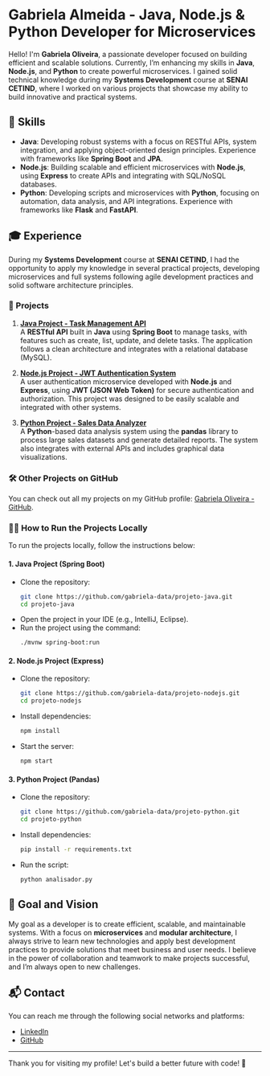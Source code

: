# Gabriela Almeida - Java, Node.js & Python Developer for Microservices

Hello! I'm **Gabriela Oliveira**, a passionate developer focused on building efficient and scalable solutions. Currently, I’m enhancing my skills in **Java**, **Node.js**, and **Python** to create powerful microservices. I gained solid technical knowledge during my **Systems Development** course at **SENAI CETIND**, where I worked on various projects that showcase my ability to build innovative and practical systems.

## 🔧 Skills

- **Java**: Developing robust systems with a focus on RESTful APIs, system integration, and applying object-oriented design principles. Experience with frameworks like **Spring Boot** and **JPA**.
- **Node.js**: Building scalable and efficient microservices with **Node.js**, using **Express** to create APIs and integrating with SQL/NoSQL databases.
- **Python**: Developing scripts and microservices with **Python**, focusing on automation, data analysis, and API integrations. Experience with frameworks like **Flask** and **FastAPI**.

## 🎓 Experience

During my **Systems Development** course at **SENAI CETIND**, I had the opportunity to apply my knowledge in several practical projects, developing microservices and full systems following agile development practices and solid software architecture principles.

### 🚀 Projects

1. **[Java Project - Task Management API](https://github.com/gabriela-data/projeto-java)**  
   A **RESTful API** built in **Java** using **Spring Boot** to manage tasks, with features such as create, list, update, and delete tasks. The application follows a clean architecture and integrates with a relational database (MySQL).

2. **[Node.js Project - JWT Authentication System](https://github.com/gabriela-data/projeto-nodejs)**  
   A user authentication microservice developed with **Node.js** and **Express**, using **JWT (JSON Web Token)** for secure authentication and authorization. This project was designed to be easily scalable and integrated with other systems.

3. **[Python Project - Sales Data Analyzer](https://github.com/gabriela-data/projeto-python)**  
   A **Python**-based data analysis system using the **pandas** library to process large sales datasets and generate detailed reports. The system also integrates with external APIs and includes graphical data visualizations.

### 🛠️ Other Projects on GitHub

You can check out all my projects on my GitHub profile: [Gabriela Oliveira - GitHub](https://github.com/gabriela-data).

### 🏃‍♀️ How to Run the Projects Locally

To run the projects locally, follow the instructions below:

#### 1. **Java Project (Spring Boot)**  
   - Clone the repository:
     ```bash
     git clone https://github.com/gabriela-data/projeto-java.git
     cd projeto-java
     ```
   - Open the project in your IDE (e.g., IntelliJ, Eclipse).
   - Run the project using the command:
     ```bash
     ./mvnw spring-boot:run
     ```

#### 2. **Node.js Project (Express)**  
   - Clone the repository:
     ```bash
     git clone https://github.com/gabriela-data/projeto-nodejs.git
     cd projeto-nodejs
     ```
   - Install dependencies:
     ```bash
     npm install
     ```
   - Start the server:
     ```bash
     npm start
     ```

#### 3. **Python Project (Pandas)**  
   - Clone the repository:
     ```bash
     git clone https://github.com/gabriela-data/projeto-python.git
     cd projeto-python
     ```
   - Install dependencies:
     ```bash
     pip install -r requirements.txt
     ```
   - Run the script:
     ```bash
     python analisador.py
     ```

## 🌱 Goal and Vision

My goal as a developer is to create efficient, scalable, and maintainable systems. With a focus on **microservices** and **modular architecture**, I always strive to learn new technologies and apply best development practices to provide solutions that meet business and user needs. I believe in the power of collaboration and teamwork to make projects successful, and I’m always open to new challenges.

## 📬 Contact

You can reach me through the following social networks and platforms:

- [LinkedIn](https://www.linkedin.com/in/gabriela-ssa/)
- [GitHub](https://github.com/gabriela-data)
---

Thank you for visiting my profile! Let's build a better future with code! 🚀
